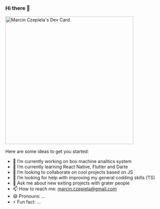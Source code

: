 ### Hi there 👋

<a href="https://app.daily.dev/CzepiMM"><img src="https://api.daily.dev/devcards/c6fb039614804b759d0a9e197b10c33f.png?r=6f0" width="400" alt="Marcin Czepiela's Dev Card"/></a>

Here are some ideas to get you started:
- 🔭 I’m currently working on box machine analitics system
- 🌱 I’m currently learning React Native, Flutter and Darte
- 👯 I’m looking to collaborate on cool projects based on JS 
- 🤔 I’m looking for help with improving my general codding skills (TS)
- 💬 Ask me about new exiting projects with grater people 
- 📫 How to reach me: marcin.czepiela@gmail.com
- 😄 Pronouns: ...
- ⚡ Fun fact: ...

